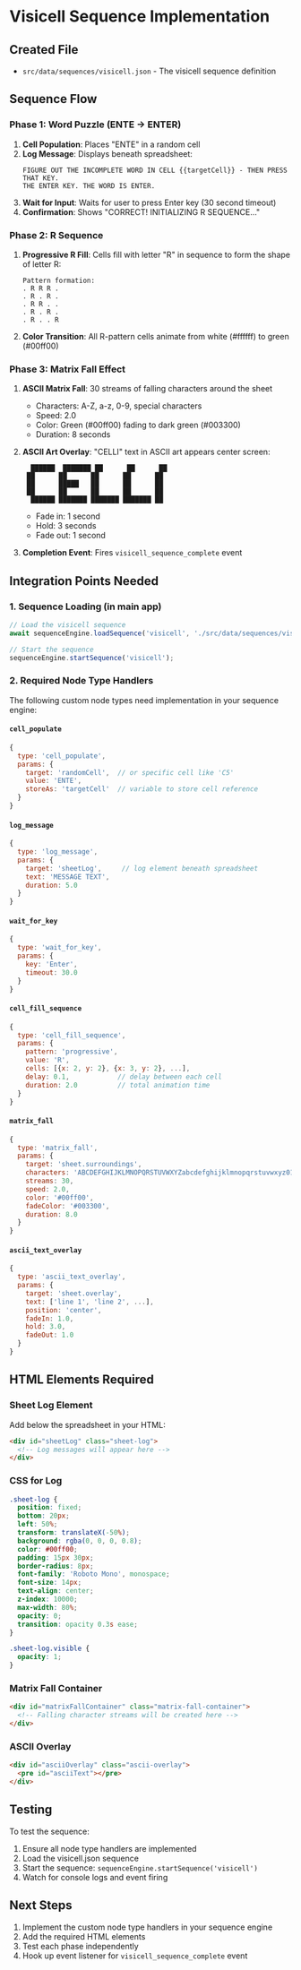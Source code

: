 # Visicell Sequence Implementation

## Created File
- `src/data/sequences/visicell.json` - The visicell sequence definition

## Sequence Flow

### Phase 1: Word Puzzle (ENTE → ENTER)
1. **Cell Population**: Places "ENTE" in a random cell
2. **Log Message**: Displays beneath spreadsheet:
   ```
   FIGURE OUT THE INCOMPLETE WORD IN CELL {{targetCell}} - THEN PRESS THAT KEY. 
   THE ENTER KEY. THE WORD IS ENTER.
   ```
3. **Wait for Input**: Waits for user to press Enter key (30 second timeout)
4. **Confirmation**: Shows "CORRECT! INITIALIZING R SEQUENCE..."

### Phase 2: R Sequence
1. **Progressive R Fill**: Cells fill with letter "R" in sequence to form the shape of letter R:
   ```
   Pattern formation:
   . R R R .
   . R . R .
   . R R . .
   . R . R .
   . R . . R
   ```
2. **Color Transition**: All R-pattern cells animate from white (#ffffff) to green (#00ff00)

### Phase 3: Matrix Fall Effect
1. **ASCII Matrix Fall**: 30 streams of falling characters around the sheet
   - Characters: A-Z, a-z, 0-9, special characters
   - Speed: 2.0
   - Color: Green (#00ff00) fading to dark green (#003300)
   - Duration: 8 seconds
   
2. **ASCII Art Overlay**: "CELLI" text in ASCII art appears center screen:
   ```
     ██████  ███████ ██      ██      ██
    ██      ██      ██      ██      ██
    ██      █████   ██      ██      ██
    ██      ██      ██      ██      ██
     ██████ ███████ ███████ ███████ ██
   ```
   - Fade in: 1 second
   - Hold: 3 seconds
   - Fade out: 1 second

3. **Completion Event**: Fires `visicell_sequence_complete` event

## Integration Points Needed

### 1. Sequence Loading (in main app)
```javascript
// Load the visicell sequence
await sequenceEngine.loadSequence('visicell', './src/data/sequences/visicell.json');

// Start the sequence
sequenceEngine.startSequence('visicell');
```

### 2. Required Node Type Handlers

The following custom node types need implementation in your sequence engine:

#### `cell_populate`
```javascript
{
  type: 'cell_populate',
  params: {
    target: 'randomCell',  // or specific cell like 'C5'
    value: 'ENTE',
    storeAs: 'targetCell'  // variable to store cell reference
  }
}
```

#### `log_message`
```javascript
{
  type: 'log_message',
  params: {
    target: 'sheetLog',     // log element beneath spreadsheet
    text: 'MESSAGE TEXT',
    duration: 5.0
  }
}
```

#### `wait_for_key`
```javascript
{
  type: 'wait_for_key',
  params: {
    key: 'Enter',
    timeout: 30.0
  }
}
```

#### `cell_fill_sequence`
```javascript
{
  type: 'cell_fill_sequence',
  params: {
    pattern: 'progressive',
    value: 'R',
    cells: [{x: 2, y: 2}, {x: 3, y: 2}, ...],
    delay: 0.1,            // delay between each cell
    duration: 2.0          // total animation time
  }
}
```

#### `matrix_fall`
```javascript
{
  type: 'matrix_fall',
  params: {
    target: 'sheet.surroundings',
    characters: 'ABCDEFGHIJKLMNOPQRSTUVWXYZabcdefghijklmnopqrstuvwxyz0123456789...',
    streams: 30,
    speed: 2.0,
    color: '#00ff00',
    fadeColor: '#003300',
    duration: 8.0
  }
}
```

#### `ascii_text_overlay`
```javascript
{
  type: 'ascii_text_overlay',
  params: {
    target: 'sheet.overlay',
    text: ['line 1', 'line 2', ...],
    position: 'center',
    fadeIn: 1.0,
    hold: 3.0,
    fadeOut: 1.0
  }
}
```

## HTML Elements Required

### Sheet Log Element
Add below the spreadsheet in your HTML:
```html
<div id="sheetLog" class="sheet-log">
  <!-- Log messages will appear here -->
</div>
```

### CSS for Log
```css
.sheet-log {
  position: fixed;
  bottom: 20px;
  left: 50%;
  transform: translateX(-50%);
  background: rgba(0, 0, 0, 0.8);
  color: #00ff00;
  padding: 15px 30px;
  border-radius: 8px;
  font-family: 'Roboto Mono', monospace;
  font-size: 14px;
  text-align: center;
  z-index: 10000;
  max-width: 80%;
  opacity: 0;
  transition: opacity 0.3s ease;
}

.sheet-log.visible {
  opacity: 1;
}
```

### Matrix Fall Container
```html
<div id="matrixFallContainer" class="matrix-fall-container">
  <!-- Falling character streams will be created here -->
</div>
```

### ASCII Overlay
```html
<div id="asciiOverlay" class="ascii-overlay">
  <pre id="asciiText"></pre>
</div>
```

## Testing

To test the sequence:
1. Ensure all node type handlers are implemented
2. Load the visicell.json sequence
3. Start the sequence: `sequenceEngine.startSequence('visicell')`
4. Watch for console logs and event firing

## Next Steps

1. Implement the custom node type handlers in your sequence engine
2. Add the required HTML elements
3. Test each phase independently
4. Hook up event listener for `visicell_sequence_complete` event

